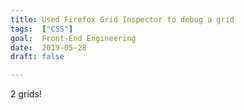 ```yaml
---
title: Used Firefox Grid Inspector to debug a grid
tags:  ["CSS"]
goal:  Front-End Engineering
date:  2019-05-28
draft: false

---
```

2 grids!

